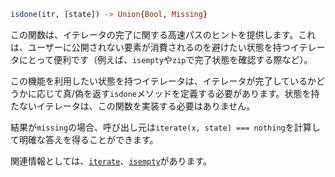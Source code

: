 ```julia
isdone(itr, [state]) -> Union{Bool, Missing}
```

この関数は、イテレータの完了に関する高速パスのヒントを提供します。これは、ユーザーに公開されない要素が消費されるのを避けたい状態を持つイテレータにとって便利です（例えば、`isempty`や`zip`で完了状態を確認する際など）。

この機能を利用したい状態を持つイテレータは、イテレータが完了しているかどうかに応じて真/偽を返す`isdone`メソッドを定義する必要があります。状態を持たないイテレータは、この関数を実装する必要はありません。

結果が`missing`の場合、呼び出し元は`iterate(x, state) === nothing`を計算して明確な答えを得ることができます。

関連情報としては、[`iterate`](@ref)、[`isempty`](@ref)があります。
